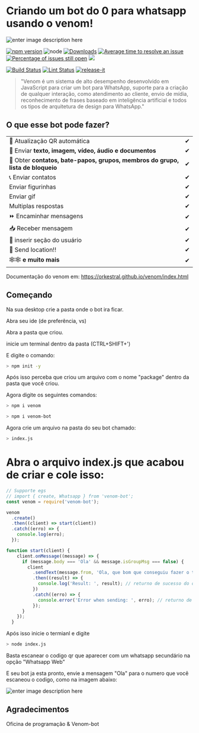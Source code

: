 # Criando um bot do 0 para whatsapp usando o venom!

![enter image description here](https://ilovecode.com.br/wp-content/uploads/2018/12/Sem-t%C3%ADtulo-1.png)

[![npm version](https://img.shields.io/npm/v/venom-bot.svg?color=green)](https://www.npmjs.com/package/venom-bot)
![node](https://img.shields.io/node/v/venom-bot)
[![Downloads](https://img.shields.io/npm/dm/venom-bot.svg)](https://www.npmjs.com/package/venom-bot)
[![Average time to resolve an issue](http://isitmaintained.com/badge/resolution/orkestral/venom.svg)](http://isitmaintained.com/project/orkestral/venom 'Average time to resolve an issue')
[![Percentage of issues still open](http://isitmaintained.com/badge/open/orkestral/venom.svg)](http://isitmaintained.com/project/orkestral/venom 'Percentage of issues still open')
<a href="https://discord.gg/qCJ95FVbzR"><img src="https://img.shields.io/discord/772885202351292426?color=blueviolet&label=discord&style=flat" /></a>

[![Build Status](https://img.shields.io/github/workflow/status/orkestral/venom/build.svg)](https://github.com/orkestral/venom/actions)
[![Lint Status](https://img.shields.io/github/workflow/status/orkestral/venom/lint.svg?label=lint)](https://github.com/orkestral/venom/actions)
[![release-it](https://img.shields.io/badge/%F0%9F%93%A6%F0%9F%9A%80-release--it-e10079.svg)](https://github.com/release-it/release-it)

> "Venom é um sistema de alto desempenho desenvolvido em JavaScript para criar um bot para WhatsApp, suporte para a criação de qualquer interação, como atendimento ao cliente, envio de mídia, reconhecimento de frases baseado em inteligência artificial e todos os tipos de arquitetura de design para WhatsApp."

## O que esse bot pode fazer?

|                                                            |     |
| ---------------------------------------------------------- | --- |
| 🚻 Atualização QR automática                                   | ✔   |
| 📁 Enviar **texto, imagem, vídeo, áudio e documentos**                | ✔   |
| 👥 Obter **contatos, bate-papos, grupos, membros do grupo, lista de bloqueio** | ✔   |
| 📞 Enviar contatos                                             | ✔   |
| Enviar figurinhas                                              | ✔   |
| Enviar gif                                                 | ✔   |
| Multiplas respostas                                    | ✔   |
| ⏩ Encaminhar mensagens                                      | ✔   |
| 📥 Receber mensagem                                          | ✔   |
| 👤 inserir seção do usuário                                      | ✔   |
| 📍 Send location!!                                         | ✔   |
| 🕸🕸 **e muito mais**                                       | ✔   |

Documentação do venom em: https://orkestral.github.io/venom/index.html

## Começando

Na sua desktop crie a pasta onde o bot ira ficar.

Abra seu ide (de preferência, vs)

Abra a pasta que criou.

inicie um terminal dentro da pasta (CTRL+SHIFT+')

E digite o comando:

```bash
> npm init -y
```
Após isso perceba que criou um arquivo com o nome "package" dentro da pasta que você criou.

Agora digite os seguintes comandos:

```bash
> npm i venom
```
```bash
> npm i venom-bot
```

Agora crie um arquivo na pasta do seu bot chamado:
```bash
> index.js
```

# Abra o arquivo index.js que acabou de criar e cole isso: 

```javascript
// Supporte egs
// import { create, Whatsapp } from 'venom-bot';
const venom = require('venom-bot');

venom
  .create()
  .then((client) => start(client))
  .catch((erro) => {
    console.log(erro);
  });

function start(client) {
    client.onMessage((message) => {
      if (message.body === 'Ola' && message.isGroupMsg === false) {
        client
          .sendText(message.from, 'Ola, que bom que conseguiu fazer o tutorial, Dark fica feliz.')
          .then((result) => {
            console.log('Result: ', result); // returno de sucesso do objeto
          })
          .catch((erro) => {
            console.error('Error when sending: ', erro); // returno de erro do objeto
          });
      }
    });
  }

```

Após isso inicie o termianl e digite 
```bash
> node index.js
```

Basta escanear o codigo qr que aparecer com um whatsapp secundário na opção "Whatsapp Web"

E seu bot ja esta pronto, envie a mensagem "Ola" para o numero que você escaneou o codigo, como na imagem abaixo:

![enter image description here](https://i.ibb.co/x1wpd5q/Whats-App-Image-2021-04-28-at-05-26-58.jpg)

## Agradecimentos

Oficina de programação & Venom-bot
